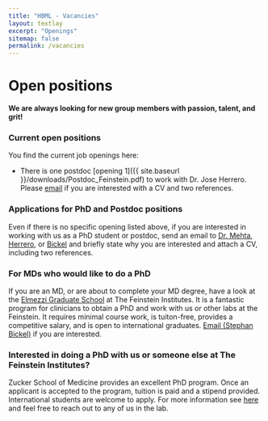 ```yaml
---
title: "HBML - Vacancies"
layout: textlay
excerpt: "Openings"
sitemap: false
permalink: /vacancies
---
```


# Open positions

**We are always looking for new group members with passion, talent, and grit!**

### Current open positions
You find the current job openings here:  
- There is one postdoc [opening 1]({{ site.baseurl }}/downloads/Postdoc_Feinstein.pdf) to work with Dr. Jose Herrero. Please [email](mailto:jherrero@northwell.edu) if you are interested with a CV and two references.

### Applications for PhD and Postdoc positions
Even if there is no specific opening listed above, if you are interested in working with us as a PhD student or postdoc, send an email to [Dr. Mehta](mailto:amehta@northwell.edu), [Herrero](mailto:jherreroru@northwell.edu), or [Bickel](mailto:sbickel@northwell.edu)  and briefly state why you are interested and attach a CV, including two references. 

### For MDs who would like to do a PhD
If you are an MD, or are about to complete your MD degree, have a look at the [Elmezzi Graduate School](https://www.northwell.edu/education-and-resources/elmezzi-graduate-school-of-molecular-medicine) at The Feinstein Institutes. It is a fantastic program for clinicians to obtain a PhD and work with us or other labs at the Feinstein. It requires minimal course work, is tuiton-free, provides a competitive salary, and is open to international graduates. [Email (Stephan Bickel)](mailto:sbickel@northwell.edu) if you are interested. 

### Interested in doing a PhD with us or someone else at The Feinstein Institutes? 
Zucker School of Medicine provides an excellent PhD program. Once an applicant is accepted to the program, tuition is paid and a stipend provided. International students are welcome to apply. For more information see [here](https://medicine.hofstra.edu/education/phd/) and feel free to reach out to any of us in the lab. 

 





